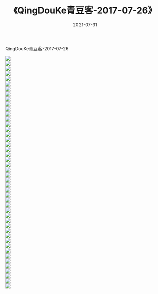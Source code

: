 ﻿---
layout: post
title:  《QingDouKe青豆客-2017-07-26》
date:   2021-07-31
img: http://img.660000.xyz/Sharelink/网络美图/2021/QingDouKe青豆客-2017-07-26/000.jpg
categories: [美女, 清纯, 唯美]
---

QingDouKe青豆客-2017-07-26

  ![](http://img.660000.xyz/Sharelink/网络美图/2021/QingDouKe青豆客-2017-07-26/001.jpg) <br> ![](http://img.660000.xyz/Sharelink/网络美图/2021/QingDouKe青豆客-2017-07-26/002.jpg) <br> ![](http://img.660000.xyz/Sharelink/网络美图/2021/QingDouKe青豆客-2017-07-26/003.jpg) <br> ![](http://img.660000.xyz/Sharelink/网络美图/2021/QingDouKe青豆客-2017-07-26/004.jpg) <br> ![](http://img.660000.xyz/Sharelink/网络美图/2021/QingDouKe青豆客-2017-07-26/005.jpg) <br> ![](http://img.660000.xyz/Sharelink/网络美图/2021/QingDouKe青豆客-2017-07-26/006.jpg) <br> ![](http://img.660000.xyz/Sharelink/网络美图/2021/QingDouKe青豆客-2017-07-26/007.jpg) <br> ![](http://img.660000.xyz/Sharelink/网络美图/2021/QingDouKe青豆客-2017-07-26/008.jpg) <br> ![](http://img.660000.xyz/Sharelink/网络美图/2021/QingDouKe青豆客-2017-07-26/009.jpg) <br> ![](http://img.660000.xyz/Sharelink/网络美图/2021/QingDouKe青豆客-2017-07-26/010.jpg) <br> ![](http://img.660000.xyz/Sharelink/网络美图/2021/QingDouKe青豆客-2017-07-26/011.jpg) <br> ![](http://img.660000.xyz/Sharelink/网络美图/2021/QingDouKe青豆客-2017-07-26/012.jpg) <br> ![](http://img.660000.xyz/Sharelink/网络美图/2021/QingDouKe青豆客-2017-07-26/013.jpg) <br> ![](http://img.660000.xyz/Sharelink/网络美图/2021/QingDouKe青豆客-2017-07-26/014.jpg) <br> ![](http://img.660000.xyz/Sharelink/网络美图/2021/QingDouKe青豆客-2017-07-26/015.jpg) <br> ![](http://img.660000.xyz/Sharelink/网络美图/2021/QingDouKe青豆客-2017-07-26/016.jpg) <br> ![](http://img.660000.xyz/Sharelink/网络美图/2021/QingDouKe青豆客-2017-07-26/017.jpg) <br> ![](http://img.660000.xyz/Sharelink/网络美图/2021/QingDouKe青豆客-2017-07-26/018.jpg) <br> ![](http://img.660000.xyz/Sharelink/网络美图/2021/QingDouKe青豆客-2017-07-26/019.jpg) <br> ![](http://img.660000.xyz/Sharelink/网络美图/2021/QingDouKe青豆客-2017-07-26/020.jpg) <br> ![](http://img.660000.xyz/Sharelink/网络美图/2021/QingDouKe青豆客-2017-07-26/021.jpg) <br> ![](http://img.660000.xyz/Sharelink/网络美图/2021/QingDouKe青豆客-2017-07-26/022.jpg) <br> ![](http://img.660000.xyz/Sharelink/网络美图/2021/QingDouKe青豆客-2017-07-26/023.jpg) <br> ![](http://img.660000.xyz/Sharelink/网络美图/2021/QingDouKe青豆客-2017-07-26/024.jpg) <br> ![](http://img.660000.xyz/Sharelink/网络美图/2021/QingDouKe青豆客-2017-07-26/025.jpg) <br> ![](http://img.660000.xyz/Sharelink/网络美图/2021/QingDouKe青豆客-2017-07-26/026.jpg) <br> ![](http://img.660000.xyz/Sharelink/网络美图/2021/QingDouKe青豆客-2017-07-26/027.jpg) <br> ![](http://img.660000.xyz/Sharelink/网络美图/2021/QingDouKe青豆客-2017-07-26/028.jpg) <br> ![](http://img.660000.xyz/Sharelink/网络美图/2021/QingDouKe青豆客-2017-07-26/029.jpg) <br> ![](http://img.660000.xyz/Sharelink/网络美图/2021/QingDouKe青豆客-2017-07-26/030.jpg) <br> ![](http://img.660000.xyz/Sharelink/网络美图/2021/QingDouKe青豆客-2017-07-26/031.jpg) <br> ![](http://img.660000.xyz/Sharelink/网络美图/2021/QingDouKe青豆客-2017-07-26/032.jpg) <br> ![](http://img.660000.xyz/Sharelink/网络美图/2021/QingDouKe青豆客-2017-07-26/033.jpg) <br> ![](http://img.660000.xyz/Sharelink/网络美图/2021/QingDouKe青豆客-2017-07-26/034.jpg) <br> ![](http://img.660000.xyz/Sharelink/网络美图/2021/QingDouKe青豆客-2017-07-26/035.jpg) <br> ![](http://img.660000.xyz/Sharelink/网络美图/2021/QingDouKe青豆客-2017-07-26/036.jpg) <br> ![](http://img.660000.xyz/Sharelink/网络美图/2021/QingDouKe青豆客-2017-07-26/037.jpg) <br> ![](http://img.660000.xyz/Sharelink/网络美图/2021/QingDouKe青豆客-2017-07-26/038.jpg) <br> ![](http://img.660000.xyz/Sharelink/网络美图/2021/QingDouKe青豆客-2017-07-26/039.jpg) <br> ![](http://img.660000.xyz/Sharelink/网络美图/2021/QingDouKe青豆客-2017-07-26/040.jpg) <br> ![](http://img.660000.xyz/Sharelink/网络美图/2021/QingDouKe青豆客-2017-07-26/041.jpg) <br> ![](http://img.660000.xyz/Sharelink/网络美图/2021/QingDouKe青豆客-2017-07-26/042.jpg) <br> ![](http://img.660000.xyz/Sharelink/网络美图/2021/QingDouKe青豆客-2017-07-26/043.jpg) <br> ![](http://img.660000.xyz/Sharelink/网络美图/2021/QingDouKe青豆客-2017-07-26/044.jpg) <br> ![](http://img.660000.xyz/Sharelink/网络美图/2021/QingDouKe青豆客-2017-07-26/045.jpg) <br> ![](http://img.660000.xyz/Sharelink/网络美图/2021/QingDouKe青豆客-2017-07-26/046.jpg) <br>